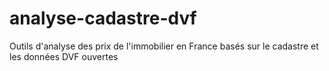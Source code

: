 # analyse-cadastre-dvf
Outils d'analyse des prix de l'immobilier en France basés sur le cadastre et les données DVF ouvertes
